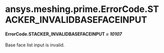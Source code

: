 # ansys.meshing.prime.ErrorCode.STACKER_INVALIDBASEFACEINPUT

#### ErrorCode.STACKER_INVALIDBASEFACEINPUT *= 10107*

Base face list input is invalid.

<!-- !! processed by numpydoc !! -->
